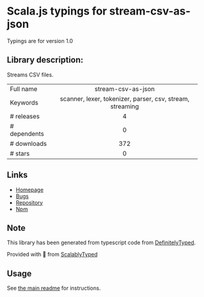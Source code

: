 
# Scala.js typings for stream-csv-as-json

Typings are for version 1.0

## Library description:
Streams CSV files.

|                    |                 |
| ------------------ | :-------------: |
| Full name          | stream-csv-as-json |
| Keywords           | scanner, lexer, tokenizer, parser, csv, stream, streaming |
| # releases         | 4 |
| # dependents       | 0 |
| # downloads        | 372 |
| # stars            | 0 |

## Links
- [Homepage](https://github.com/uhop/stream-csv-as-json#readme)
- [Bugs](https://github.com/uhop/stream-csv-as-json/issues)
- [Repository](https://github.com/uhop/stream-csv-as-json)
- [Npm](https://www.npmjs.com/package/stream-csv-as-json)
    


## Note
This library has been generated from typescript code from [DefinitelyTyped](https://definitelytyped.org).

Provided with :purple_heart: from [ScalablyTyped](https://github.com/oyvindberg/ScalablyTyped)

## Usage
See [the main readme](../../readme.md) for instructions.


